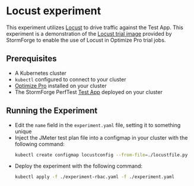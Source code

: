 # Locust experiment

This experiment utilizes [Locust](https://locust.io/) to drive traffic against the Test App.
This experiment is a demonstration of the [Locust trial image](https://github.com/thestormforge/optimize-trials/tree/main/locust) provided by StormForge to enable the use of Locust in Optimize Pro trial jobs.

## Prerequisites

- A Kubernetes cluster
- `kubectl` configured to connect to your cluster
- [Optimize Pro](https://docs.stormforge.io/optimize-pro/getting-started/install/) installed on your cluster
- The StormForge PerfTest [Test App](../application/README.md) deployed on your cluster

## Running the Experiment

- Edit the `name` field in the `experiment.yaml` file, setting it to something unique
- Inject the JMeter test plan file into a configmap in your cluster with the following command:
  ```sh
  kubectl create configmap locustconfig --from-file=./locustfile.py
  ```
- Deploy the experiment with the following command:
  ```sh
  kubectl apply -f ./experiment-rbac.yaml -f ./experiment.yaml
  ```
